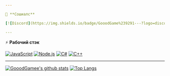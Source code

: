 ```yaml
---

👥 **Сошиалс**

[![Discord](https://img.shields.io/badge/GooodGame%239291---?logo=discord&style=for-the-badge&color=99AAB5)](https://discord.com)

---
```


:zap: **Рабочий стэк**

[![JavaScript](https://img.shields.io/badge/-JavaScript-000?logo=JavaScript&link=https://www.javascript.com/&style=for-the-badge)](https://www.javascript.com/)
[![Node.js](https://img.shields.io/badge/-Node.js-339933?logo=Node.js&logoColor=white&link=https://nodejs.org&style=for-the-badge)](https://nodejs.org)
[![C#](https://img.shields.io/badge/Csharp-000?logo=C#&logoColor=white&link=https://docs.microsoft.com/ru-ru/dotnet/csharp/&style=for-the-badge)](https://docs.microsoft.com/ru-ru/dotnet/csharp)
[![C++](https://img.shields.io/badge/C++-000?logo=C#&logoColor=white&link=https://docs.microsoft.com/ru-ru/cpp/cpp/?view=vs-2019&style=for-the-badge)](https://docs.microsoft.com/ru-ru/cpp/cpp/?view=vs-2019)

---

[![GooodGamee's github stats](https://github-readme-stats.vercel.app/api?username=GooodGamee&theme=midnight-purple)](https://github.com/anuraghazra/github-readme-stats) [![Top Langs](https://github-readme-stats.vercel.app/api/top-langs/?username=GooodGamee&layout=compact&theme=midnight-purple)](https://github.com/anuraghazra/github-readme-stats)
